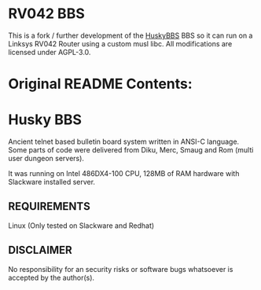 # RV042 BBS

This is a fork / further development of the [HuskyBBS](https://github.com/hdogan/HuskyBBS) BBS
so it can run on a Linksys RV042 Router using a custom musl libc.
All modifications are licensed under AGPL-3.0.

# Original README Contents:

Husky BBS
=========
Ancient telnet based bulletin board system written in ANSI-C language. Some parts of code were delivered from
Diku, Merc, Smaug and Rom (multi user dungeon servers).

It was running on Intel 486DX4-100 CPU, 128MB of RAM hardware with Slackware installed server.

REQUIREMENTS
------------
Linux (Only tested on Slackware and Redhat)

DISCLAIMER
----------
No responsibility for an security risks or software bugs whatsoever is accepted by the author(s).
